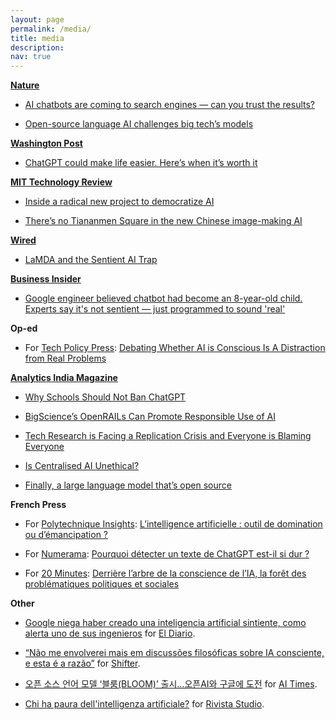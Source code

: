 ```yaml
---
layout: page
permalink: /media/
title: media
description: 
nav: true
---
```

**[Nature](https://www.nature.com)**

* [AI chatbots are coming to search engines — can you trust the results?](https://www.nature.com/articles/d41586-023-00423-4)

* [Open-source language AI challenges big tech’s models](https://www.nature.com/articles/d41586-022-01705-z)

**[Washington Post](https://www.washingtonpost.com/)**

* [ChatGPT could make life easier. Here’s when it’s worth it](https://www.washingtonpost.com/technology/2023/01/18/chatgpt-personal-use/)

**[MIT Technology Review](https://www.technologyreview.com)**

* [Inside a radical new project to democratize AI](https://www.technologyreview.com/2022/07/12/1055817/inside-a-radical-new-project-to-democratize-ai/)

* [There’s no Tiananmen Square in the new Chinese image-making AI](https://www.technologyreview.com/2022/09/14/1059481/baidu-chinese-image-ai-tiananmen/)

**[Wired](https://www.wired.com)**

* [LaMDA and the Sentient AI Trap](https://www.wired.com/story/lamda-sentient-ai-bias-google-blake-lemoine/)

**[Business Insider](https://www.businessinsider.com/)**

* [Google engineer believed chatbot had become an 8-year-old child. Experts say it's not sentient — just programmed to sound 'real'](https://www.businessinsider.com/lamda-ai-isnt-sentient-google-engineer-claims-2022-6?r=US&IR=T)

**Op-ed**

* For [Tech Policy Press](https://techpolicy.press/): [Debating Whether AI is Conscious Is A Distraction from Real Problems](https://techpolicy.press/debating-whether-ai-is-conscious-is-a-distraction-from-real-problems/)

**[Analytics India Magazine](https://analyticsindiamag.com/)**

* [Why Schools Should Not Ban ChatGPT](https://analyticsindiamag.com/why-schools-should-not-ban-chatgpt/)

* [BigScience’s OpenRAILs Can Promote Responsible Use of AI](https://analyticsindiamag.com/bigsciences-openrails-can-promote-responsible-use-of-ai/)

* [Tech Research is Facing a Replication Crisis and Everyone is Blaming Everyone](https://analyticsindiamag.com/tech-research-is-facing-a-replication-crisis-and-everyone-is-blaming-everyone/)

* [Is Centralised AI Unethical?](https://analyticsindiamag.com/is-centralised-ai-unethical/)

* [Finally, a large language model that’s open source](https://analyticsindiamag.com/finally-a-large-language-model-thats-open-source/)

**French Press**

* For [Polytechnique Insights](https://www.polytechnique-insights.com/): [L’intelligence artificielle : outil de domination ou d’émancipation ?](https://www.polytechnique-insights.com/tribunes/digital/lintelligence-artificielle-outil-de-domination-ou-demancipation/)

* For [Numerama](https://www.numerama.com/): [Pourquoi détecter un texte de ChatGPT est-il si dur ?](https://www.numerama.com/tech/1252886-pourquoi-detecter-un-texte-ecrit-par-chatgpt-est-il-si-dur.html) 

* For [20 Minutes](https://www.20minutes.fr/): [Derrière l’arbre de la conscience de l’IA, la forêt des problématiques politiques et sociales
](https://www.20minutes.fr/arts-stars/web/3315831-20220726-derriere-arbre-conscience-ia-foret-problematiques-politiques-sociales)

**Other**

* [Google niega haber creado una inteligencia artificial sintiente, como alerta uno de sus ingenieros](https://www.eldiarioar.com/mundo/google-niega-haber-creado-inteligencia-artificial-sintiente-alerta-ingenieros_1_9083638.html) for [El Diario](https://www.eldiarioar.com).

* [“Não me envolverei mais em discussões filosóficas sobre IA consciente, e esta é a razão”](https://shifter.pt/2022/08/ia-consciente-giada-pistilli/) for [Shifter](https://shifter.pt/).

* [오픈 소스 언어 모델 ‘블룸(BLOOM)’ 출시…오픈AI와 구글에 도전](http://www.aitimes.com/news/articleView.html?idxno=145494) for [AI Times](http://www.aitimes.com).

* [Chi ha paura dell'intelligenza artificiale?](https://www.rivistastudio.com/ai-google-blake-lemoine/) for [Rivista Studio](https://www.rivistastudio.com/).






